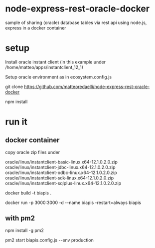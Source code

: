 # node-express-rest-oracle-docker
sample of sharing (oracle) database tables via rest api using node.js, express in a docker container

# setup
Install oracle instant client (in this example under /home/matteo/apps/instantclient_12_1)

Setup oracle environment as in ecosystem.config.js

git clone https://github.com/matteoredaelli/node-express-rest-oracle-docker

npm install

# run it

## docker container

copy oracle zip files under

 oracle/linux/instantclient-basic-linux.x64-12.1.0.2.0.zip
 oracle/linux/instantclient-jdbc-linux.x64-12.1.0.2.0.zip
 oracle/linux/instantclient-odbc-linux.x64-12.1.0.2.0.zip
 oracle/linux/instantclient-sdk-linux.x64-12.1.0.2.0.zip
 oracle/linux/instantclient-sqlplus-linux.x64-12.1.0.2.0.zip

docker build -t biapis .

docker run -p 3000:3000 -d --name biapis -restart=always biapis

## with pm2
npm install -g pm2

pm2 start biapis.config.js --env production

